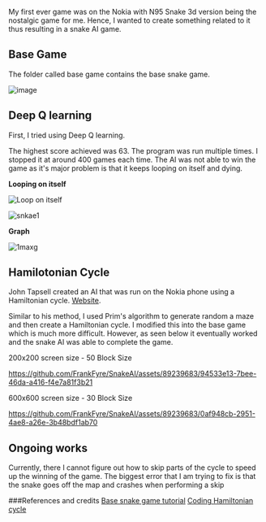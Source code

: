 My first ever game was on the Nokia with N95 Snake 3d version being the nostalgic game for me. Hence, I wanted to create something related to it thus resulting in a snake AI game.

## Base Game
The folder called base game contains the base snake game.


![image](https://github.com/FrankFyre/SnakeAI/assets/89239683/996ae1b5-2934-43a5-a60e-4e1636ad745b)



## Deep Q learning 

First, I tried using Deep Q learning. 


The highest score achieved was 63. The program was run multiple times. I stopped it at around 400 games each time. The AI was not able to win the game as it's major problem is that it keeps looping on itself and dying. 

**Looping on itself**

![Loop on itself](https://github.com/FrankFyre/SnakeAI/assets/89239683/70428588-c2ed-457c-a705-c087ad344790)

![snkae1](https://github.com/FrankFyre/SnakeAI/assets/89239683/09a3596e-b435-4b4d-85e5-52ca23752c1c)


**Graph**

![1maxg](https://github.com/FrankFyre/SnakeAI/assets/89239683/725b6a88-1e34-40cb-8071-8ed33fe23f46)


## Hamilotonian Cycle 


John Tapsell created an AI that was run on the Nokia phone using a Hamiltonian cycle. [Website]([https://pages.github.com/](https://johnflux.com/2015/05/02/nokia-6110-part-3-algorithms/)https://johnflux.com/2015/05/02/nokia-6110-part-3-algorithms/).

Similar to his method, I used Prim's algorithm to  generate random a maze and then create a Hamiltonian cycle. I modified this into the base game which is much more difficult. However, as seen below it eventually worked and the snake AI was able to complete the game.


200x200 screen size  - 50 Block Size

https://github.com/FrankFyre/SnakeAI/assets/89239683/94533e13-7bee-46da-a416-f4e7a81f3b21

600x600 screen size  - 30 Block Size

https://github.com/FrankFyre/SnakeAI/assets/89239683/0af948cb-2951-4ae8-a26e-3b48bdf1ab70

## Ongoing works

Currently, there I cannot figure out how to skip parts of the cycle to speed up the winning of the game. The biggest error that I am trying to fix is that the snake goes off the map and crashes when performing a skip 





###References and credits 
[Base snake game tutorial](https://www.youtube.com/watch?v=L8ypSXwyBds&ab_channel=freeCodeCamp.org)
[Coding Hamiltonian cycle](https://github.com/illayyy/snake_ai)


